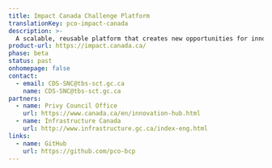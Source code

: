 ```yaml
---
title: Impact Canada Challenge Platform
translationKey: pco-impact-canada
description: >-
  A scalable, reusable platform that creates new opportunities for innovators and entrepreneurs to help solve Canada’s biggest challenges.
product-url: https://impact.canada.ca/
phase: beta
status: past
onhomepage: false
contact:
  - email: CDS-SNC@tbs-sct.gc.ca
    name: CDS-SNC@tbs-sct.gc.ca
partners:
  - name: Privy Council Office
    url: https://www.canada.ca/en/innovation-hub.html
  - name: Infrastructure Canada
    url: http://www.infrastructure.gc.ca/index-eng.html
links:
  - name: GitHub
    url: https://github.com/pco-bcp
---
```

